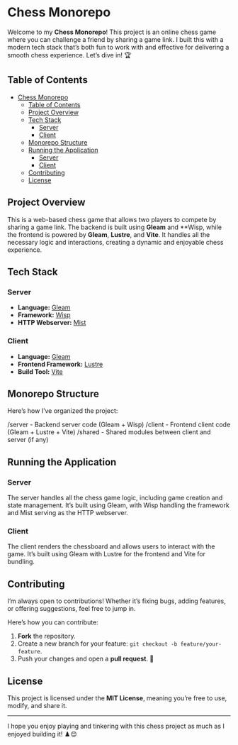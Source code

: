 # Chess Monorepo

Welcome to my **Chess Monorepo**! This project is an online chess game where you can challenge a friend by sharing a game link. I built this with a modern tech stack that’s both fun to work with and effective for delivering a smooth chess experience. Let’s dive in! 🏆

## Table of Contents
- [Chess Monorepo](#chess-monorepo)
  - [Table of Contents](#table-of-contents)
  - [Project Overview](#project-overview)
  - [Tech Stack](#tech-stack)
    - [Server](#server)
    - [Client](#client)
  - [Monorepo Structure](#monorepo-structure)
  - [Running the Application](#running-the-application)
    - [Server](#server-1)
    - [Client](#client-1)
  - [Contributing](#contributing)
  - [License](#license)

## Project Overview

This is a web-based chess game that allows two players to compete by sharing a game link. The backend is built using **Gleam** and **Wisp, while the frontend is powered by **Gleam**, **Lustre**, and **Vite**. It handles all the necessary logic and interactions, creating a dynamic and enjoyable chess experience.

## Tech Stack

### Server
- **Language:** [Gleam](https://gleam.run)
- **Framework:** [Wisp](https://github.com/gleam-wisp/wisp)
- **HTTP Webserver:** [Mist](https://github.com/rawhat/mist)

### Client
- **Language:** [Gleam](https://gleam.run)
- **Frontend Framework:** [Lustre](https://github.com/lustre-labs/lustre)
- **Build Tool:** [Vite](https://vite.dev)

## Monorepo Structure

Here’s how I’ve organized the project:

/server - Backend server code (Gleam + Wisp)
/client - Frontend client code (Gleam + Lustre + Vite)
/shared - Shared modules between client and server (if any)


## Running the Application

### Server

The server handles all the chess game logic, including game creation and state management. It’s built using Gleam, with Wisp handling the framework and Mist serving as the HTTP webserver.

### Client

The client renders the chessboard and allows users to interact with the game. It’s built using Gleam with Lustre for the frontend and Vite for bundling.

## Contributing

I’m always open to contributions! Whether it’s fixing bugs, adding features, or offering suggestions, feel free to jump in.

Here’s how you can contribute:

1. **Fork** the repository.
2. Create a new branch for your feature: `git checkout -b feature/your-feature`.
3. Push your changes and open a **pull request**. 🚀

## License

This project is licensed under the **MIT License**, meaning you’re free to use, modify, and share it.

---

I hope you enjoy playing and tinkering with this chess project as much as I enjoyed building it! ♟️😊

  